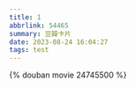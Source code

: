 ```yaml
---
title: 1
abbrlink: 54465
summary: 豆瓣卡片
date: 2023-08-24 16:04:27
tags: test
---
```

{% douban movie 24745500 %}